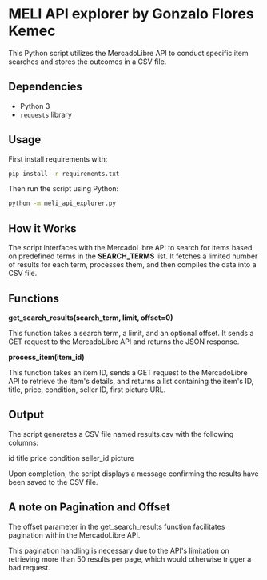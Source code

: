 # MELI API explorer by Gonzalo Flores Kemec

This Python script utilizes the MercadoLibre API to conduct specific item searches and stores the outcomes in a CSV file.

## Dependencies
- Python 3
- `requests` library

## Usage
First install requirements with:

```bash
pip install -r requirements.txt
```

Then run the script using Python:

```bash
python -m meli_api_explorer.py
```

## How it Works
The script interfaces with the MercadoLibre API to search for items based on predefined terms in the **SEARCH_TERMS** list. It fetches a limited number of results for each term, processes them, and then compiles the data into a CSV file.

## Functions
**get_search_results(search_term, limit, offset=0)**

This function takes a search term, a limit, and an optional offset. It sends a GET request to the MercadoLibre API and returns the JSON response.

**process_item(item_id)**

This function takes an item ID, sends a GET request to the MercadoLibre API to retrieve the item's details, and returns a list containing the item's ID, title, price, condition, seller ID, first picture URL.

## Output
The script generates a CSV file named results.csv with the following columns:

id
title
price
condition
seller_id
picture

Upon completion, the script displays a message confirming the results have been saved to the CSV file.

## A note on Pagination and Offset
The offset parameter in the get_search_results function facilitates pagination within the MercadoLibre API.

This pagination handling is necessary due to the API's limitation on retrieving more than 50 results per page, which would otherwise trigger a bad request.

